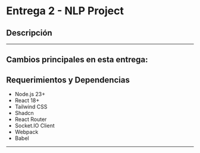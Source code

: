 # Entrega 2 - NLP Project

## Descripción


---

## Cambios principales en esta entrega:



## Requerimientos y Dependencias
* Node.js 23+
* React 18+
* Tailwind CSS
* Shadcn
* React Router
* Socket.IO Client
* Webpack
* Babel

---

